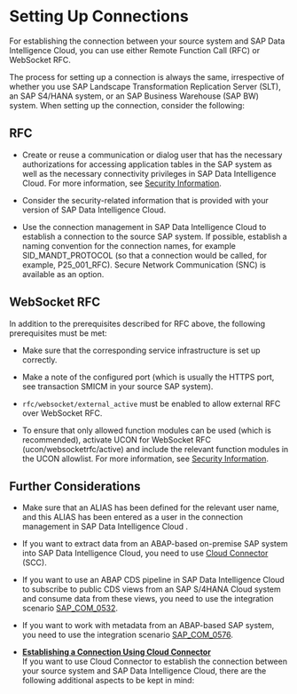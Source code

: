 <!-- loio0e448a44d54c4782b5ed35ec31031244 -->

# Setting Up Connections

For establishing the connection between your source system and SAP Data Intelligence Cloud, you can use either Remote Function Call \(RFC\) or WebSocket RFC.



The process for setting up a connection is always the same, irrespective of whether you use SAP Landscape Transformation Replication Server \(SLT\), an SAP S4/HANA system, or an SAP Business Warehouse \(SAP BW\) system. When setting up the connection, consider the following:



<a name="loio0e448a44d54c4782b5ed35ec31031244__section_y2k_ttn_psb"/>

## RFC

-   Create or reuse a communication or dialog user that has the necessary authorizations for accessing application tables in the SAP system as well as the necessary connectivity privileges in SAP Data Intelligence Cloud. For more information, see [Security Information](security-information-0192869.md).

-   Consider the security-related information that is provided with your version of SAP Data Intelligence Cloud.

-   Use the connection management in SAP Data Intelligence Cloud to establish a connection to the source SAP system. If possible, establish a naming convention for the connection names, for example SID\_MANDT\_PROTOCOL \(so that a connection would be called, for example, P25\_001\_RFC\). Secure Network Communication \(SNC\) is available as an option.




<a name="loio0e448a44d54c4782b5ed35ec31031244__section_pdm_d5n_psb"/>

## WebSocket RFC

In addition to the prerequisites described for RFC above, the following prerequisites must be met:

-   Make sure that the corresponding service infrastructure is set up correctly.

-   Make a note of the configured port \(which is usually the HTTPS port, see transaction SMICM in your source SAP system\).

-   `rfc/websocket/external_active` must be enabled to allow external RFC over WebSocket RFC.

-   To ensure that only allowed function modules can be used \(which is recommended\), activate UCON for WebSocket RFC \(ucon/websocketrfc/active\) and include the relevant function modules in the UCON allowlist. For more information, see [Security Information](security-information-0192869.md).




<a name="loio0e448a44d54c4782b5ed35ec31031244__section_ftl_35n_psb"/>

## Further Considerations

-   Make sure that an ALIAS has been defined for the relevant user name, and this ALIAS has been entered as a user in the connection management in SAP Data Intelligence Cloud .
-   If you want to extract data from an ABAP-based on-premise SAP system into SAP Data Intelligence Cloud, you need to use [Cloud Connector](https://help.sap.com/viewer/cca91383641e40ffbe03bdc78f00f681/Cloud/en-US/e6c7616abb5710148cfcf3e75d96d596.html#loioe6c7616abb5710148cfcf3e75d96d596__context) \(SCC\).
-   If you want to use an ABAP CDS pipeline in SAP Data Intelligence Cloud to subscribe to public CDS views from an SAP S/4HANA Cloud system and consume data from these views, you need to use the integration scenario [SAP\_COM\_0532](https://help.sap.com/viewer/0f69f8fb28ac4bf48d2b57b9637e81fa/2202.500/en-US/f509eddda867452db9631dae1ae442a3.html?q=SAP_COM_0532).

-   If you want to work with metadata from an ABAP-based SAP system, you need to use the integration scenario [SAP\_COM\_0576](https://help.sap.com/docs/SAP_S4HANA_CLOUD/0f69f8fb28ac4bf48d2b57b9637e81fa/beaebe2b20c645ce82d9490209f821a7.html).


-   **[Establishing a Connection Using Cloud Connector](establishing-a-connection-using-cloud-connector-e9f41d6.md "If you want to use Cloud Connector to establish the connection between your source system and SAP Data Intelligence Cloud, there are the
		following additional aspects to be kept in mind:")**  
If you want to use Cloud Connector to establish the connection between your source system and SAP Data Intelligence Cloud, there are the following additional aspects to be kept in mind:

